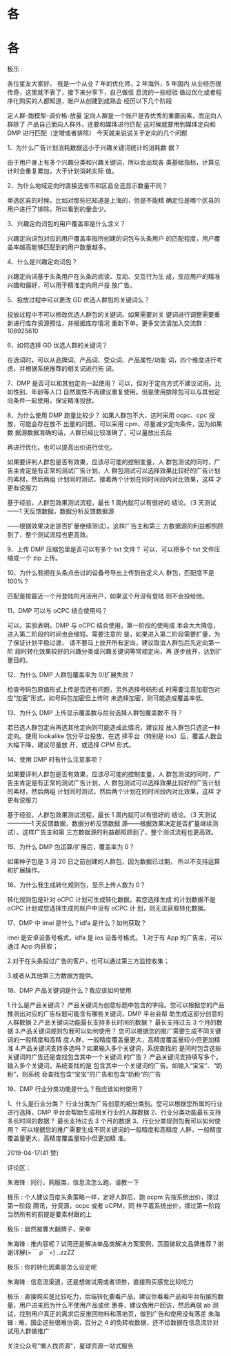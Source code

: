 # 各

# 各

极乐 :

各位星友大家好。 我是一个从业 7 年的优化师，2 年海外，5 年国内 从业经历很传奇，这里就不表了，接下来分享下，自己做信 息流的一些经验 做过优化或者程序化购买的人都知道，账户从创建到成熟会 经历以下几个阶段

定人群-跑模型-调价格-放量 定向人群是一个账户是否优秀的重要因素，而定向人群除了 产品自己面向人群外，还要和媒体进行匹配 这时候就要用到媒体定向和 DMP 进行匹配（定增或者排除） 今天就来说说关于定向的几个问题

1、为什么广告计划消耗数据远小于兴趣关键词统计的消耗数 据？

由于用户身上有多个兴趣分类和兴趣关键词，所以会出现各 类基础指标，计算总计时会重复累加，大于计划消耗实际 值。

2、为什么地域定向时直接选省市和区县全选显示数量不同？

单选区县的时候，比如对那些已知道是上海的，但是不能精 确定位是哪个区县的用户进行了排除，所以看到的量会少。

3、兴趣定向词包的用户覆盖率是什么含义？

兴趣定向词包对应的用户覆盖率指所创建的词包与头条用户 的匹配程度，用户覆盖率越高能够匹配到的用户数量越多。

4、什么是兴趣定向词包？

兴趣定向词基于头条用户在头条的阅读、互动、交互行为生 成，反应用户的精准兴趣和偏好，可以用于精准定向用户投 放广告。

5、投放过程中可以更改 GD 优选人群包的关键词么？

投放过程中不可以修改优选人群包的关键词。如果需要对关 键词进行调整需要重新进行库存资源预估，并根据库存情况 重新下单。更多交流请加入交流群：108925610

6、如何选择 GD 优选人群的关键词？

在选词时，可以从品牌词、产品词、受众词、产品属性/功能 词，四个维度进行考虑，并根据系统推荐的相关词进行拓 词。

7、DMP 是否可以和其他定向一起使用？ 可以，但对于定向方式不建议试用。比如性别、年龄等人口 自然属性不再建议重复使用。但是使用排除包可以与其他定 向条件一起使用，保证精准投放。

8、为什么使用 DMP 跑量比较少？ 如果人群包不大，这时采用 ocpc、cpc 投放，可能会存在放不 出量的问题。可以采用 cpm、尽量减少定向条件，因为如果数 据源数据准确的话，人群已经比较准确了，可以量放出去后

再进行优化。也可以提高出价进行优化。

如果要评判人群包是否有效果，应该尽可能的控制变量，人 群包测试的同时，广告主肯定是有正常的测试广告计划，人 群包测试可以选择效果比较好的广告计划的素材，然后两组 计划同时测试，接着两个计划在同时间段内对比效果，这样 才更有说服力

基于经验，人群包效果测试流程，最长 1 周内就可以有很好的 结论。（3 天测试——1 天反馈数据，数据分析反馈数据源

——根据效果决定是否扩量继续测试）。这样广告主和第三 方数据源的利益都照顾到了，整个测试流程也更高效。

9、上传 DMP 压缩包里是否可以有多个 txt 文件？ 可以，可以把多个 txt 文件压缩成一个 zip 上传。

10、为什么我把在头条点击过的设备号导出上传到自定义人 群包，匹配度不是 100%？

匹配是按最近一个月登陆的月活用户，如果这个月没有登陆 则不会投给他。

11、DMP 可以与 oCPC 结合使用吗？

可以。实验表明，DMP 与 oCPC 结合使用，第一阶段的使用成 本会大大降低，进入第二阶段的时间也会缩短。需要注意的 是，如果进入第二阶段需要扩量，为了保证计划平稳过渡， 请不要马上放开所有定向，建议取消人群包后先定向第一阶 段时转化效果较好的兴趣分类或兴趣关键词等常规定向，再 逐步放开，达到扩量目的。

12、为什么 DMP 人群包覆盖率为 0/扩展失败？

检查号码包原值形式上传是否还有问题，另外选择号码形式 时需要注意加密包对应“加密”形式，如号码包加密但上传时 未选择加密，则可能造成覆盖率低。

13、为什么 DMP 上传显示覆盖数与后台选择人群包覆盖数不 符？

若已选人群包定向再选其他定向则可能造成此情况，建议投 放人群包只选这一种定向。使用 lookalike 包分平台投放，在选 择平台（特别是 ios）后，覆盖人数会大幅下降，建议尽量放 开，或选择 CPM 形式。

14、使用 DMP 时有什么注意事项？

如果要评判人群包是否有效果，应该尽可能的控制变量，人 群包测试的同时，广告主肯定是有正常的测试广告计划，人 群包测试可以选择效果比较好的广告计划的素材，然后两组 计划同时测试，然后两个计划在同时间段内对比效果，这样 才更有说服力

基于经验，人群包效果测试流程，最长 1 周内就可以有很好的 结论。（3 天测试————1 天反馈数据，数据分析反馈数据 源——根据效果决定是否扩量继续测试）。这样广告主和第 三方数据源的利益都照顾到了，整个测试流程也更高效。

15、为什么 DMP 包运算/扩展后，覆盖率为 0？

如果种子包是 3 月 20 日之前创建的人群包，因为数据已过期， 所以不支持运算和扩展操作。

16、为什么我生成转化规则包，显示上传人数为 0？

转化规则包是针对 oCPC 计划可生成转化数据，若您选择生成 的计划数据不是 oCPC 计划或您选择生成的账户中没有 oCPC 计 划，则无法获取转化数据。

17、DMP 中 imei 是什么？idfa 是什么？如何获取？

imei 是安卓设备号格式，idfa 是 ios 设备号格式。 1.对于有 App 的广告主，可以通过 App 内获取；

2.对于在头条投过广告的客户，也可以通过第三方监控收集；

3.或者从其他第三方数据方提供。

18、DMP 产品关键词是什么？我应该如何使用

1.什么是产品关键词？ 产品关键词为创意标题中包含的字段。您可以根据您的产品 推测出对应的广告标题可能含有哪些关键词，DMP 平台会帮 助生成这部分创意的人群数据 2.产品关键词功能最长支持多长时间的数据？ 最长支持过去 3 个月的数据 3.产品关键词规则包我可以如何使用？ 您可以根据您的推广需要生成不同关键词的一般精度和高精 度人群，一般精度覆盖量更大，高精度覆盖量较小但更加精 准 4.产品关键词支持多选吗？如果输入多个关键词，系统查找的 是同时包含这些关键词的广告还是查找包含其中一个关键词 的广告？ 产品关键词支持填写多个。输入多个关键词，系统查找的是 包含其中一个关键词的广告。如输入“宝宝”、“奶粉”，则系统 会查找包含“宝宝”的广告和包含“奶粉”的广告

19、DMP 行业分类功能是什么？我应该如何使用？

1、什么是行业分类？ 行业分类为广告创意的细分类别。您可以根据您所属的行业 进行选择，DMP 平台会帮助生成相关行业的人群数据 2、行业分类功能最长支持多长时间的数据？ 最长支持过去 3 个月的数据 3、行业分类规则包我可以如何使用？ 可以根据您的推广需要生成不同关键词的一般精度和高精度 人群，一般精度覆盖量更大，高精度覆盖量较小但更加精 准。

2019-04-17(41 赞)

评论区：

朱海锋 : 同行，网服类，信息流怎么跑，请教一下

极乐 : 个人建议百度头条策略一样，定好人群后，跑 ocpm 先按系统出价，撑过第一阶段 腾讯，分资源，ocpc 或者 oCPM，同 样平着系统出价，撑过第一阶段 当然所有的前提是要素材跟的上

极乐 : 居然被曹大翻牌子，荣幸

朱海锋 : 推内容呢？试用还是解决单品类解决方案案例，页面做软文品牌推荐？谢谢详解(=￣ ρ￣=) ..zzZZ

极乐 : 你的转化因素是怎么设定呢

朱海锋 : 信息流渠道，还是想做试用或者领劵，直接购买感觉比较吃力

极乐 : 直接购买是比较吃力，后端转化要看产品，建议你看看产品和平台衔接的数量，用户进来后为什么不使用产品或优 惠券，建议做用户回访，然后再做 ab 测试，找到用户真正的需求后反推回物料和落地页，做到广告和使用没有落差 朱海锋 : 难，国企这些很难协调，百分之 4 的免转收数据，还不给数据在信息流针对试用人群做推广

关注公众号"懒人找资源"，星球资源一站式服务
